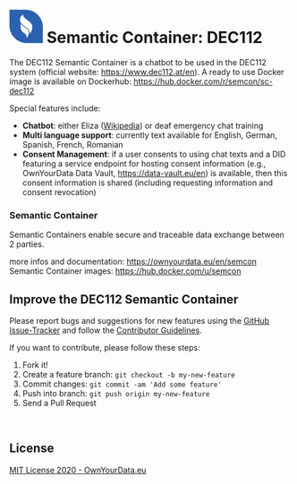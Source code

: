 # <img src="https://github.com/sem-con/sc-dec112/raw/master/app/assets/images/oyd_blue.png" width="60"> Semantic Container: DEC112    

The DEC112 Semantic Container is a chatbot to be used in the DEC112 system (official website: https://www.dec112.at/en). A ready to use Docker image is available on Dockerhub: https://hub.docker.com/r/semcon/sc-dec112    

Special features include:    
* **Chatbot**: either Eliza ([Wikipedia](https://en.wikipedia.org/wiki/ELIZA)) or deaf emergency chat training    
* **Multi language support**: currently text available for English, German, Spanish, French, Romanian    
* **Consent Management**: if a user consents to using chat texts and a DID featuring a service endpoint for hosting consent information (e.g., OwnYourData Data Vault, https://data-vault.eu/en) is available, then this consent information is shared (including requesting information and consent revocation)    

### Semantic Container

Semantic Containers enable secure and traceable data exchange between 2 parties.

more infos and documentation: https://ownyourdata.eu/en/semcon
Semantic Container images: https://hub.docker.com/u/semcon


## Improve the DEC112 Semantic Container

Please report bugs and suggestions for new features using the [GitHub Issue-Tracker](https://github.com/sem-con/sc-dec112/issues) and follow the [Contributor Guidelines](https://github.com/twbs/ratchet/blob/master/CONTRIBUTING.md).

If you want to contribute, please follow these steps:

1. Fork it!
2. Create a feature branch: `git checkout -b my-new-feature`
3. Commit changes: `git commit -am 'Add some feature'`
4. Push into branch: `git push origin my-new-feature`
5. Send a Pull Request

&nbsp;    

## License

[MIT License 2020 - OwnYourData.eu](https://raw.githubusercontent.com/sem-con/sc-dec112/master/LICENSE)